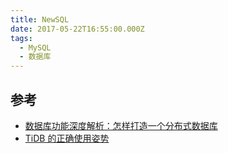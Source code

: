 ```yaml
---
title: NewSQL
date: 2017-05-22T16:55:00.000Z
tags:
  - MySQL
  - 数据库
---
```



<!-- MORE -->
## 参考
* [数据库功能深度解析：怎样打造一个分布式数据库](http://www.raincent.com/content-85-7363-1.html)
* [TiDB 的正确使用姿势](https://segmentfault.com/a/1190000008643974)
